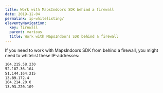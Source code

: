 ```yaml
---
title: Work with MapsIndoors SDK behind a firewall
date: 2019-12-04
permalink: ip-whitelisting/
eleventyNavigation:
  key: firewall
  parent: various
  title: Work with MapsIndoors SDK behind a firewall
---
```


If you need to work with MapsIndoors SDK from behind a firewall, you might need to whitelist these IP-addresses:

```bash
104.215.58.230
52.187.36.104
51.144.164.215
13.89.172.4
104.214.20.0
13.93.220.109
```
